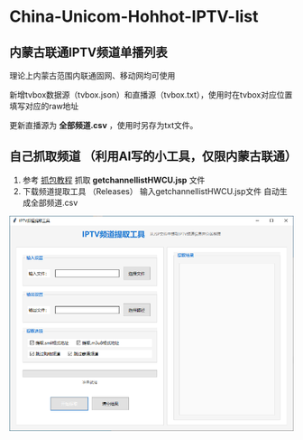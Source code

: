 # China-Unicom-Hohhot-IPTV-list
## 内蒙古联通IPTV频道单播列表  
理论上内蒙古范围内联通固网、移动网均可使用

新增tvbox数据源（tvbox.json）和直播源（tvbox.txt），使用时在tvbox对应位置填写对应的raw地址

更新直播源为 **全部频道.csv** ，使用时另存为txt文件。


## 自己抓取频道 （利用AI写的小工具，仅限内蒙古联通）

1. 参考 [抓包教程](https://zhuanlan.zhihu.com/p/673395068) 抓取 **getchannellistHWCU.jsp** 文件
2. 下载频道提取工具 （Releases） 输入getchannellistHWCU.jsp文件  自动生成全部频道.csv

![如图](IMG/tiqu.png)
